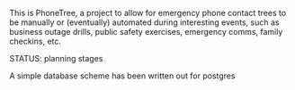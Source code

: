 This is PhoneTree, a project to allow for emergency phone contact trees to
be manually or (eventually) automated during interesting events, such as
business outage drills, public safety exercises, emergency comms, family
checkins, etc.

STATUS: planning stages

A simple database scheme has been written out for postgres
